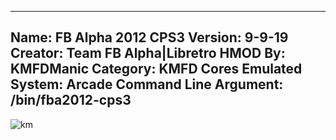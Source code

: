-----------------------
Name: FB Alpha 2012 CPS3
Version: 9-9-19
Creator: Team FB Alpha|Libretro
HMOD By: KMFDManic
Category: KMFD Cores
Emulated System: Arcade
Command Line Argument: /bin/fba2012-cps3
-----------------------
![km](https://i.imgur.com/lTx0NwT.png)

